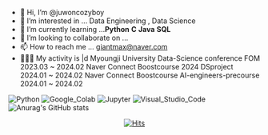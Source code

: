 - 👋 Hi, I’m @juwoncozyboy
- 👀 I’m interested in ... Data Engineering , Data Science
- 🌱 I’m currently learning ...**Python** **C** **Java** **SQL**
- 💞️ I’m looking to collaborate on ... 
- 📫 How to reach me ... giantmax@naver.com
- 🧑🏻‍💻 My activity is |d
   Myoungji University Data-Science conference FOM    2023.03 ~ 2024.02
   Naver Connect Boostcourse 2024 DSproject           2024.01 ~ 2024.02
   Naver Connect Boostcourse AI-engineers-precourse   2024.01 ~ 2024.02
<!---
juwoncozyboy/juwoncozyboy is a ✨ special ✨ repository because its `README.md` (this file) appears on your GitHub profile.
You can click the Preview link to take a look at your changes.
--->

![Python](https://img.shields.io/badge/Python-3776AB.svg?&style=for-the-badge&logo=Python&logoColor=white)
![Google_Colab](https://img.shields.io/badge/Google_Colab-F9AB00.svg?&style=for-the-badge&logo=Google_Colab&logoColor=white)
![Jupyter](https://img.shields.io/badge/Jupyter-F37626.svg?&style=for-the-badge&logo=Jupyter&logoColor=white)
![Visual_Studio_Code](https://img.shields.io/badge/Visual_Studio_Code-007ACC.svg?&style=for-the-badge&logo=Visual_Studio_Code&logoColor=white)
![Anurag's GitHub stats](https://github-readme-stats.vercel.app/api?username=juwoncozyboy&show_icons=true&theme=radical)
<div align=center>
	
  [![Hits](https://hits.seeyoufarm.com/api/count/incr/badge.svg?url=https%3A%2F%2Fgithub.com%2Fzzsza)](https://hits.seeyoufarm.com) 
	
  </div>
